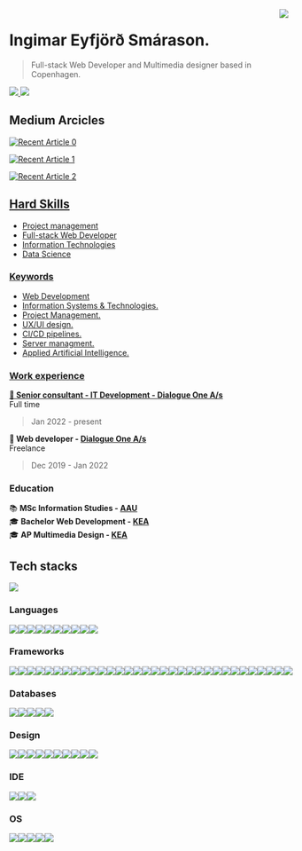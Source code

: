 <img align="right" class="img" src="https://github-readme-stats.vercel.app/api?username=ingimar-eyfjord&show_icons=true&theme=radical" />

# Ingimar Eyfjörð Smárason.

> Full-stack Web Developer and Multimedia designer based in Copenhagen.

<a href="mailto:ingimareys93@gmail.com">
<img src="https://img.shields.io/badge/Gmail-D14836?style=for-the-badge&logo=gmail&logoColor=white" />
</a>

<a href="https://www.linkedin.com/in/ingimareyfjord">
<img src="https://img.shields.io/badge/LinkedIn-0077B5?style=for-the-badge&logo=linkedin&logoColor=white" />
</a>

## Medium Arcicles

<div>
<a target="_blank" href="https://github-readme-medium-recent-article.vercel.app/medium/@ingimareys93/0"><img src="https://github-readme-medium-recent-article.vercel.app/medium/@ingimareys93/0" alt="Recent Article 0">

<a target="_blank" href="https://github-readme-medium-recent-article.vercel.app/medium/@ingimareys93/1"><img src="https://github-readme-medium-recent-article.vercel.app/medium/@ingimareys93/1" alt="Recent Article 1">
 
<a target="_blank" href="https://github-readme-medium-recent-article.vercel.app/medium/@ingimareys93/2"><img src="https://github-readme-medium-recent-article.vercel.app/medium/@ingimareys93/2" alt="Recent Article 2">
</div>

## Hard Skills

- Project management
- Full-stack Web Developer
- Information Technologies
- Data Science

### Keywords

- Web Development
- Information Systems & Technologies.
- Project Management.
- UX/UI design.
- CI/CD pipelines.
- Server managment.
- Applied Artificial Intelligence.

### Work experience

**💼 Senior consultant - IT Development - [Dialogue One A/s](https://dialogueone.com/)**<br>
Full time<br>

> Jan 2022 - present<br>

**💼 Web developer - [Dialogue One A/s](https://dialogueone.com/)**<br>
Freelance<br>

> Dec 2019 - Jan 2022

### Education

📚 **MSc Information Studies - [AAU](https://www.en.aau.dk/education/master/information-studies)**<br>
🎓 **Bachelor Web Development - [KEA](https://kea.dk/uddannelser/top-up/webudvikling)**<br>
🎓 **AP Multimedia Design - [KEA](https://kea.dk/uddannelser/erhvervsakademi/multimediedesigner)**

## Tech stacks

 <img class="img" src="https://github-readme-stats.vercel.app/api/top-langs/?username=ingimar-eyfjord&theme=radical&layout=compact" />

### Languages

 <div style="display: flex; align-items: flex-start;">
 <img src="https://img.shields.io/badge/CSS3-1C2128?style=for-the-badge&logo=css3&logoColor=white" />
 <img src="https://img.shields.io/badge/HTML5-1C2128?style=for-the-badge&logo=html5&logoColor=white" />
 <img src="https://img.shields.io/badge/JavaScript-1C2128?style=for-the-badge&logo=javascript&logoColor=white" />
 <img src="https://img.shields.io/badge/json-1C2128?style=for-the-badge&logo=json&logoColor=white" />
 <img src="https://img.shields.io/badge/LaTeX-1C2128?style=for-the-badge&logo=LaTeX&logoColor=white" />
 <img src="https://img.shields.io/badge/PHP-1C2128?style=for-the-badge&logo=php&logoColor=white" />
 <img src="https://img.shields.io/badge/Pug-1C2128?style=for-the-badge&logo=pug&logoColor=white" />
 <img src="https://img.shields.io/badge/Python-1C2128?style=for-the-badge&logo=python&logoColor=white" />
 <img src="https://img.shields.io/badge/TypeScript-1C2128?style=for-the-badge&logo=typescript&logoColor=white" />
 <img src="https://img.shields.io/badge/TensorFlow-1C2128?style=for-the-badge&logo=TensorFlow&logoColor=white" />
  </div>
 
  ### Frameworks
 
 <div style="display: flex; align-items: flex-start;">
 <img src="https://img.shields.io/badge/AngularJS-1C2128?style=for-the-badge&logo=angularjs&logoColor=white " />
 <img src="https://img.shields.io/badge/Apache-1C2128?style=for-the-badge&logo=Apache&logoColor=white" />
 <img src="https://img.shields.io/badge/Babel-1C2128?style=for-the-badge&logo=babel&logoColor=white" />
 <img src="https://img.shields.io/badge/Bootstrap-1C2128?style=for-the-badge&logo=bootstrap&logoColor=white" />
 <img src="https://img.shields.io/badge/Chart.js-1C2128?style=for-the-badge&logo=chartdotjs&logoColor=white " />
 <img src="https://img.shields.io/badge/Composer-1C2128?style=for-the-badge&logo=Composer&logoColor=white" /> 
 <img src="https://img.shields.io/badge/Docker-1C2128?style=for-the-badge&logo=docker&logoColor=white " />
 <img src="https://img.shields.io/badge/Django-1C2128?style=for-the-badge&logo=django&logoColor=white " />
 <img src="https://img.shields.io/badge/django%20rest-1C2128?style=for-the-badge&logo=django&logoColor=white " />
 <img src="https://img.shields.io/badge/Express.js-1C2128?style=for-the-badge&logo=express&logoColor=white " />
 <img src="https://img.shields.io/badge/firebase-1C2128?style=for-the-badge&logo=firebase&logoColor=white " />
 <img src="https://img.shields.io/badge/Font_Awesome-1C2128?style=for-the-badge&logo=fontawesome&logoColor=white" />
 <img src="https://img.shields.io/badge/jQuery-1C2128?style=for-the-badge&logo=jquery&logoColor=white " />
 <img src="https://img.shields.io/badge/Jupyter-1C2128.svg?&style=for-the-badge&logo=Jupyter&logoColor=white " />
 <img src="https://img.shields.io/badge/JWT-1C2128?style=for-the-badge&logo=JSON%20web%20tokens&logoColor=white " />
 <img src="https://img.shields.io/badge/Markdown-1C2128?style=for-the-badge&logo=markdown&logoColor=white " />
 <img src="https://img.shields.io/badge/Material%20UI-1C2128?style=for-the-badge&logo=mui&logoColor=white " />
 <img src="https://img.shields.io/badge/material%20design-1C2128?style=for-the-badge&logo=material%20design&logoColor=white " />
 <img src="https://img.shields.io/badge/Microsoft-1C2128?style=for-the-badge&logo=microsoft&logoColor=white" />
 <img src="https://img.shields.io/badge/Nginx-1C2128?style=for-the-badge&logo=nginx&logoColor=white " />
 <img src="https://img.shields.io/badge/Node.js-1C2128?style=for-the-badge&logo=nodedotjs&logoColor=white " />
 <img src="https://img.shields.io/badge/npm-1C2128?style=for-the-badge&logo=npm&logoColor=white" />
 <img src="https://img.shields.io/badge/Postman-1C2128?style=for-the-badge&logo=Postman&logoColor=white" />
 <img src="https://img.shields.io/badge/React-1C2128?style=for-the-badge&logo=react&logoColor=white" />
 <img src="https://img.shields.io/badge/React_Router-1C2128?style=for-the-badge&logo=react-router&logoColor=white" />
 <img src="https://img.shields.io/badge/redis-1C2128.svg?&style=for-the-badge&logo=redis&logoColor=white" />
 <img src="https://img.shields.io/badge/Redux-1C2128?style=for-the-badge&logo=redux&logoColor=white" />
 <img src="https://img.shields.io/badge/Sass-1C2128?style=for-the-badge&logo=sass&logoColor=white" />
 <img src="https://img.shields.io/badge/Webpack-1C2128?style=for-the-badge&logo=Webpack&logoColor=whitehttps://img.shields.io/badge/Babel-1C2128?style=for-the-badge&logo=babel&logoColor=white" />
 <img src="https://img.shields.io/badge/Yarn-1C2128?style=for-the-badge&logo=yarn&logoColor=white" />
 <img src="https://img.shields.io/badge/Xampp-1C2128?style=for-the-badge&logo=xampp&logoColor=white" />
 <img src="https://img.shields.io/badge/Sequelize-1C2128?style=for-the-badge&logo=Sequelize&logoColor=white" />
  </div>
 
 
  ### Databases
  <div style="display: flex; align-items: flex-start;">
 <img src="https://img.shields.io/badge/MySQL-1C2128?style=for-the-badge&logo=mysql&logoColor=white" />
  <img src="https://img.shields.io/badge/SQLite-1C2128?style=for-the-badge&logo=sqlite&logoColor=white" />
  <img src="https://img.shields.io/badge/redis-%231C2128.svg?&style=for-the-badge&logo=redis&logoColor=white" />
 <img src="https://img.shields.io/badge/PostgreSQL-1C2128?style=for-the-badge&logo=postgresql&logoColor=white" />
  <img src="https://img.shields.io/badge/MariaDB-1C2128?style=for-the-badge&logo=mariadb&logoColor=white" />
  </div>

### Design

  <div style="display: flex; align-items: flex-start;">
  <img src="https://img.shields.io/badge/Adobe%20XD-1C2128?style=for-the-badge&logo=Adobe%20XD&logoColor=white" />
  <img src="https://img.shields.io/badge/Figma-1C2128?style=for-the-badge&logo=figma&logoColor=white" />
  <img src="https://img.shields.io/badge/gimp-1C2128?style=for-the-badge&logo=gimp&logoColor=white" />
  <img src="https://img.shields.io/badge/Adobe%20Photoshop-1C2128?style=for-the-badge&logo=Adobe%20Photoshop&logoColor=white " />
  <img src="https://img.shields.io/badge/Adobe%20Lightroom-1C2128?style=for-the-badge&logo=Adobe%20Lightroom&logoColor=white" />
  <img src="https://img.shields.io/badge/Adobe%20InDesign-1C2128?style=for-the-badge&logo=Adobe%20InDesign&logoColor=white" />
  <img src="https://img.shields.io/badge/Adobe%20Premiere%20Pro-1C2128?style=for-the-badge&logo=Adobe%20Premiere%20Pro&logoColor=white" />
  <img src="https://img.shields.io/badge/Adobe%20Illustrator-1C2128?style=for-the-badge&logo=adobe%20illustrator&logoColor=white" />
  <img src="https://img.shields.io/badge/Adobe%20Creative%20Cloud-1C2128?style=for-the-badge&logo=Adobe%20Creative%20Cloud&logoColor=white " />
  <img src="https://img.shields.io/badge/Adobe%20after%20affects-1C2128?style=for-the-badge&logo=Adobe%20after%20effects&logoColor=white" />
   </div>
    
### IDE
      
  <div style="display: flex; align-items: flex-start;">
 <img src="https://img.shields.io/badge/VIM-1C2128.svg?&style=for-the-badge&logo=vim&logoColor=white" />
 <img src="https://img.shields.io/badge/Visual_Studio-1C2128?style=for-the-badge&logo=visual%20studio&logoColor=white" />
 <img src="https://img.shields.io/badge/Visual_Studio_Code-1C2128?style=for-the-badge&logo=visual%20studio%20code&logoColor=white" />
  </div>
     
### OS
      
  <div style="display: flex; align-items: flex-start;">
 <img src="https://img.shields.io/badge/Alpine_Linux-1C2128?style=for-the-badge&logo=alpine-linux&logoColor=white" />
 <img src="https://img.shields.io/badge/Linux-1C2128?style=for-the-badge&logo=linux&logoColor=white" />
 <img src="https://img.shields.io/badge/mac%20os-1C2128?style=for-the-badge&logo=apple&logoColor=white" />
 <img src="https://img.shields.io/badge/Ubuntu-1C2128?style=for-the-badge&logo=ubuntu&logoColor=white" />
 <img src="https://img.shields.io/badge/Windows-1C2128?style=for-the-badge&logo=windows&logoColor=white" />
</div>
